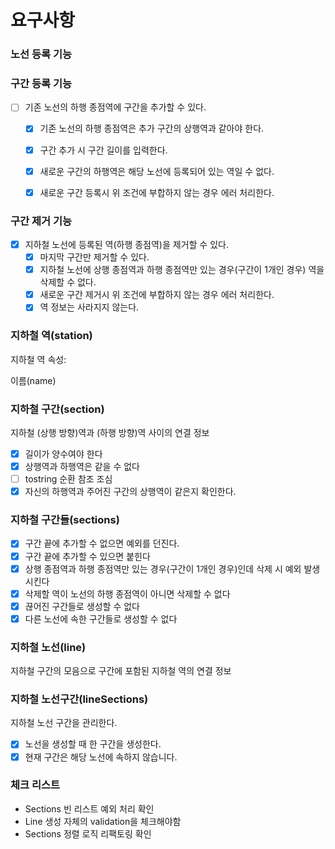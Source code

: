

# 요구사항

### 노선 등록 기능

### 구간 등록 기능

- [ ] 기존 노선의 하행 종점역에 구간을 추가할 수 있다.
  - [x] 기존 노선의 하행 종점역은 추가 구간의 상행역과 같아야 한다.
  - [x] 구간 추가 시 구간 길이를 입력한다.
  - [x] 새로운 구간의 하행역은 해당 노선에 등록되어 있는 역일 수 없다.
  - [x] 새로운 구간 등록시 위 조건에 부합하지 않는 경우 에러 처리한다.

  
### 구간 제거 기능

- [x] 지하철 노선에 등록된 역(하행 종점역)을 제거할 수 있다.
  - [x] 마지막 구간만 제거할 수 있다.
  - [x] 지하철 노선에 상행 종점역과 하행 종점역만 있는 경우(구간이 1개인 경우) 역을 삭제할 수 없다.
  - [x] 새로운 구간 제거시 위 조건에 부합하지 않는 경우 에러 처리한다.
  - [x] 역 정보는 사라지지 않는다.

### 지하철 역(station)
지하철 역 속성:

이름(name)
### 지하철 구간(section)
지하철 (상행 방향)역과 (하행 방향)역 사이의 연결 정보

- [x] 길이가 양수여야 한다
- [x] 상행역과 하행역은 같을 수 없다
- [ ] tostring 순환 참조 조심
- [x] 자신의 하행역과 주어진 구간의 상행역이 같은지 확인한다.

### 지하철 구간들(sections)
- [x] 구간 끝에 추가할 수 없으면 예외를 던진다.
- [x] 구간 끝에 추가할 수 있으면 붙힌다
- [x] 상행 종점역과 하행 종점역만 있는 경우(구간이 1개인 경우)인데 삭제 시 예외 발생시킨다
- [x] 삭제할 역이 노선의 하행 종점역이 아니면 삭제할 수 없다
- [x] 끊어진 구간들로 생성할 수 없다
- [x] 다른 노선에 속한 구간들로 생성할 수 없다

### 지하철 노선(line)
지하철 구간의 모음으로 구간에 포함된 지하철 역의 연결 정보

### 지하철 노선구간(lineSections)
지하철 노선 구간을 관리한다.

- [x] 노선을 생성할 때 한 구간을 생성한다.
- [x] 현재 구간은 해당 노선에 속하지 않습니다.

### 체크 리스트
- Sections 빈 리스트 예외 처리 확인
- Line 생성 자체의 validation을 체크해야함
- Sections 정렬 로직 리팩토링 확인